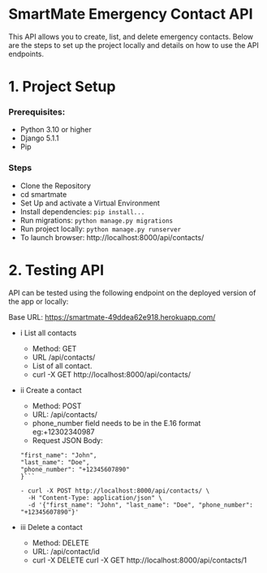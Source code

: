 # SmartMate Emergency Contact API

This API allows you to create, list, and delete emergency contacts. Below are the steps to set up the project locally and details on how to use the API endpoints.

# 1. Project Setup

### Prerequisites:
- Python 3.10 or higher
- Django 5.1.1
- Pip

### Steps
- Clone the Repository
- cd smartmate
- Set Up and activate a Virtual Environment
- Install dependencies:
```pip install...```
- Run migrations:
```python manage.py migrations```
- Run project locally:
```python manage.py runserver```
- To launch browser: http://localhost:8000/api/contacts/

# 2. Testing API
API can be tested using the following endpoint on the deployed version of the app or locally:

Base URL: https://smartmate-49ddea62e918.herokuapp.com/

- i List all contacts
    - Method: GET
    - URL /api/contacts/
    - List of all contact.
    - curl -X GET http://localhost:8000/api/contacts/

- ii Create a contact
    - Method: POST
    - URL: /api/contacts/
    - phone_number field needs to be in the E.16 format eg:+12302340987
    - Request JSON Body:
    ```{
    "first_name": "John",
    "last_name": "Doe",
    "phone_number": "+12345607890"
    }```

    - curl -X POST http://localhost:8000/api/contacts/ \
      -H "Content-Type: application/json" \
      -d '{"first_name": "John", "last_name": "Doe", "phone_number": "+12345607890"}'

- iii Delete a contact
    - Method: DELETE
    - URL: /api/contact/id
    - curl -X DELETE curl -X GET http://localhost:8000/api/contacts/1
